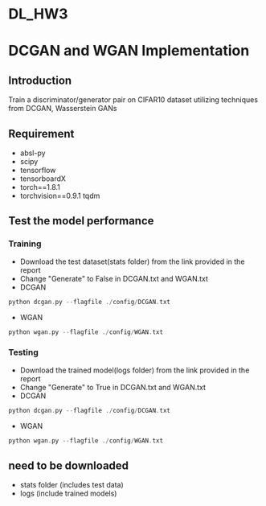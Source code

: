 # DL_HW3
# DCGAN and WGAN Implementation
## Introduction
Train a discriminator/generator pair on CIFAR10 dataset utilizing techniques from DCGAN,  Wasserstein GANs

## Requirement
* absl-py 
* scipy 
* tensorflow 
* tensorboardX 
* torch==1.8.1 
* torchvision==0.9.1 tqdm

## Test the model performance
### Training
* Download the test dataset(stats folder) from the link provided in the report
* Change "Generate" to False in DCGAN.txt and WGAN.txt
* DCGAN
```c
python dcgan.py --flagfile ./config/DCGAN.txt
```
* WGAN
```c
python wgan.py --flagfile ./config/WGAN.txt
```

### Testing
* Download the trained model(logs folder) from the link provided in the report
* Change "Generate" to True in DCGAN.txt and WGAN.txt
* DCGAN
```c
python dcgan.py --flagfile ./config/DCGAN.txt
```
* WGAN
```c
python wgan.py --flagfile ./config/WGAN.txt
```
## need to be downloaded
* stats folder (includes test data)
* logs (include trained models)
